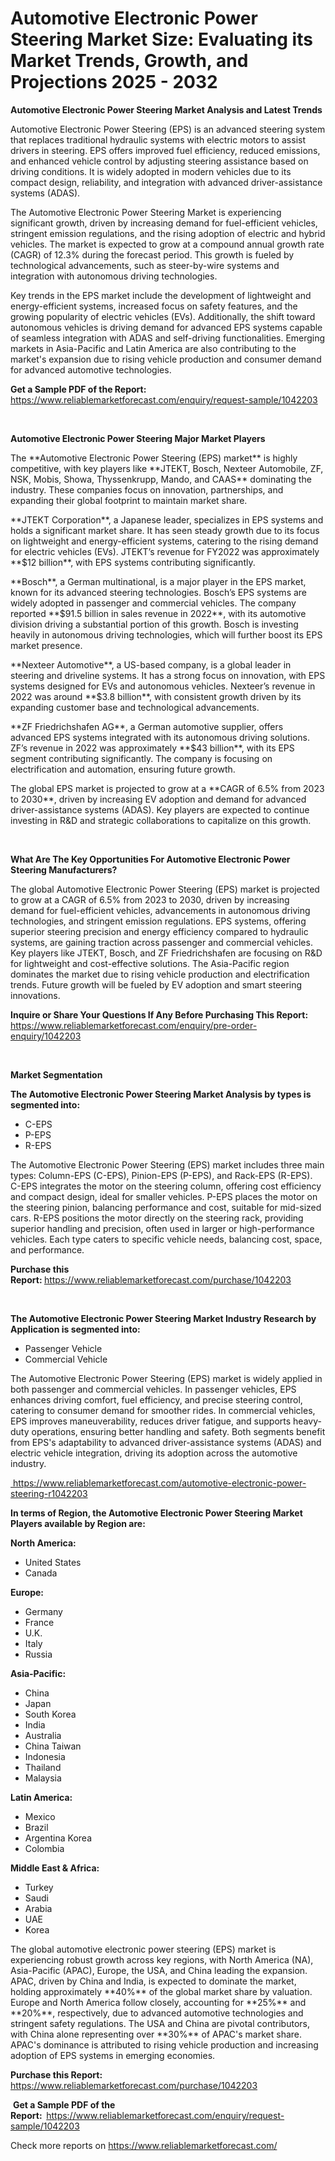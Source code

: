 <p><h1>Automotive Electronic Power Steering Market Size: Evaluating its Market Trends, Growth, and Projections 2025 - 2032</h1></p><p><strong>Automotive Electronic Power Steering Market Analysis and Latest Trends</strong></p>
<p><p>Automotive Electronic Power Steering (EPS) is an advanced steering system that replaces traditional hydraulic systems with electric motors to assist drivers in steering. EPS offers improved fuel efficiency, reduced emissions, and enhanced vehicle control by adjusting steering assistance based on driving conditions. It is widely adopted in modern vehicles due to its compact design, reliability, and integration with advanced driver-assistance systems (ADAS).</p><p>The Automotive Electronic Power Steering Market is experiencing significant growth, driven by increasing demand for fuel-efficient vehicles, stringent emission regulations, and the rising adoption of electric and hybrid vehicles. The market is expected to grow at a compound annual growth rate (CAGR) of 12.3% during the forecast period. This growth is fueled by technological advancements, such as steer-by-wire systems and integration with autonomous driving technologies.</p><p>Key trends in the EPS market include the development of lightweight and energy-efficient systems, increased focus on safety features, and the growing popularity of electric vehicles (EVs). Additionally, the shift toward autonomous vehicles is driving demand for advanced EPS systems capable of seamless integration with ADAS and self-driving functionalities. Emerging markets in Asia-Pacific and Latin America are also contributing to the market's expansion due to rising vehicle production and consumer demand for advanced automotive technologies.</p></p>
<p><strong>Get a Sample PDF of the Report:&nbsp;</strong> <a href="https://www.reliablemarketforecast.com/enquiry/request-sample/1042203?utm_campaign=1170&utm_medium=2&utm_source=Github&utm_content=ia&utm_term=22012025&utm_id=automotive-electronic-power-steering">https://www.reliablemarketforecast.com/enquiry/request-sample/1042203</a></p>
<p>&nbsp;</p>
<p><strong>Automotive Electronic Power Steering Major Market Players</strong></p>
<p><p>The **Automotive Electronic Power Steering (EPS) market** is highly competitive, with key players like **JTEKT, Bosch, Nexteer Automobile, ZF, NSK, Mobis, Showa, Thyssenkrupp, Mando, and CAAS** dominating the industry. These companies focus on innovation, partnerships, and expanding their global footprint to maintain market share.</p><p>**JTEKT Corporation**, a Japanese leader, specializes in EPS systems and holds a significant market share. It has seen steady growth due to its focus on lightweight and energy-efficient systems, catering to the rising demand for electric vehicles (EVs). JTEKT’s revenue for FY2022 was approximately **$12 billion**, with EPS systems contributing significantly.</p><p>**Bosch**, a German multinational, is a major player in the EPS market, known for its advanced steering technologies. Bosch’s EPS systems are widely adopted in passenger and commercial vehicles. The company reported **$91.5 billion in sales revenue in 2022**, with its automotive division driving a substantial portion of this growth. Bosch is investing heavily in autonomous driving technologies, which will further boost its EPS market presence.</p><p>**Nexteer Automotive**, a US-based company, is a global leader in steering and driveline systems. It has a strong focus on innovation, with EPS systems designed for EVs and autonomous vehicles. Nexteer’s revenue in 2022 was around **$3.8 billion**, with consistent growth driven by its expanding customer base and technological advancements.</p><p>**ZF Friedrichshafen AG**, a German automotive supplier, offers advanced EPS systems integrated with its autonomous driving solutions. ZF’s revenue in 2022 was approximately **$43 billion**, with its EPS segment contributing significantly. The company is focusing on electrification and automation, ensuring future growth.</p><p>The global EPS market is projected to grow at a **CAGR of 6.5% from 2023 to 2030**, driven by increasing EV adoption and demand for advanced driver-assistance systems (ADAS). Key players are expected to continue investing in R&D and strategic collaborations to capitalize on this growth.</p></p>
<p>&nbsp;</p>
<p><strong>What Are The Key Opportunities For Automotive Electronic Power Steering Manufacturers?</strong></p>
<p><p>The global Automotive Electronic Power Steering (EPS) market is projected to grow at a CAGR of 6.5% from 2023 to 2030, driven by increasing demand for fuel-efficient vehicles, advancements in autonomous driving technologies, and stringent emission regulations. EPS systems, offering superior steering precision and energy efficiency compared to hydraulic systems, are gaining traction across passenger and commercial vehicles. Key players like JTEKT, Bosch, and ZF Friedrichshafen are focusing on R&D for lightweight and cost-effective solutions. The Asia-Pacific region dominates the market due to rising vehicle production and electrification trends. Future growth will be fueled by EV adoption and smart steering innovations.</p></p>
<p><strong>Inquire or Share Your Questions If Any Before Purchasing This Report:</strong> <a href="https://www.reliablemarketforecast.com/enquiry/pre-order-enquiry/1042203?utm_campaign=1170&utm_medium=2&utm_source=Github&utm_content=ia&utm_term=22012025&utm_id=automotive-electronic-power-steering">https://www.reliablemarketforecast.com/enquiry/pre-order-enquiry/1042203</a></p>
<p>&nbsp;</p>
<p><strong>Market Segmentation</strong></p>
<p><strong>The Automotive Electronic Power Steering Market Analysis by types is segmented into:</strong></p>
<p><ul><li>C-EPS</li><li>P-EPS</li><li>R-EPS</li></ul></p>
<p><p>The Automotive Electronic Power Steering (EPS) market includes three main types: Column-EPS (C-EPS), Pinion-EPS (P-EPS), and Rack-EPS (R-EPS). C-EPS integrates the motor on the steering column, offering cost efficiency and compact design, ideal for smaller vehicles. P-EPS places the motor on the steering pinion, balancing performance and cost, suitable for mid-sized cars. R-EPS positions the motor directly on the steering rack, providing superior handling and precision, often used in larger or high-performance vehicles. Each type caters to specific vehicle needs, balancing cost, space, and performance.</p></p>
<p><strong>Purchase this Report:&nbsp;</strong><a href="https://www.reliablemarketforecast.com/purchase/1042203?utm_campaign=1170&utm_medium=2&utm_source=Github&utm_content=ia&utm_term=22012025&utm_id=automotive-electronic-power-steering">https://www.reliablemarketforecast.com/purchase/1042203</a></p>
<p>&nbsp;</p>
<p><strong>The Automotive Electronic Power Steering Market Industry Research by Application is segmented into:</strong></p>
<p><ul><li>Passenger Vehicle</li><li>Commercial Vehicle</li></ul></p>
<p><p>The Automotive Electronic Power Steering (EPS) market is widely applied in both passenger and commercial vehicles. In passenger vehicles, EPS enhances driving comfort, fuel efficiency, and precise steering control, catering to consumer demand for smoother rides. In commercial vehicles, EPS improves maneuverability, reduces driver fatigue, and supports heavy-duty operations, ensuring better handling and safety. Both segments benefit from EPS's adaptability to advanced driver-assistance systems (ADAS) and electric vehicle integration, driving its adoption across the automotive industry.</p></p>
<p><a href="https://www.reliablemarketforecast.com/automotive-electronic-power-steering-r1042203?utm_campaign=1170&utm_medium=2&utm_source=Github&utm_content=ia&utm_term=22012025&utm_id=automotive-electronic-power-steering">&nbsp;https://www.reliablemarketforecast.com/automotive-electronic-power-steering-r1042203</a></p>
<p><strong>In terms of Region, the Automotive Electronic Power Steering Market Players available by Region are:</strong></p>
<p>
    <p> <strong> North America: </strong>
        <ul>
            <li>United States</li>
            <li>Canada</li>
        </ul>
        </p> 
    <p> <strong> Europe: </strong>
        <ul>
            <li>Germany</li>
            <li>France</li>
            <li>U.K.</li>
            <li>Italy</li>
            <li>Russia</li>
        </ul>
        </p> 
    <p> <strong> Asia-Pacific: </strong>
        <ul>
            <li>China</li>
            <li>Japan</li>
            <li>South Korea</li>
            <li>India</li>
            <li>Australia</li>
            <li>China Taiwan</li>
            <li>Indonesia</li>
            <li>Thailand</li>
            <li>Malaysia</li>
        </ul>
        </p> 
    <p> <strong> Latin America: </strong>
        <ul>
            <li>Mexico</li>
            <li>Brazil</li>
            <li>Argentina Korea</li>
            <li>Colombia</li>
        </ul>
        </p> 
    <p> <strong> Middle East & Africa: </strong>
        <ul>
            <li>Turkey</li>
            <li>Saudi</li>
            <li>Arabia</li>
            <li>UAE</li>
            <li>Korea</li>
        </ul>
    </p>
    </p>
<p><p>The global automotive electronic power steering (EPS) market is experiencing robust growth across key regions, with North America (NA), Asia-Pacific (APAC), Europe, the USA, and China leading the expansion. APAC, driven by China and India, is expected to dominate the market, holding approximately **40%** of the global market share by valuation. Europe and North America follow closely, accounting for **25%** and **20%**, respectively, due to advanced automotive technologies and stringent safety regulations. The USA and China are pivotal contributors, with China alone representing over **30%** of APAC's market share. APAC's dominance is attributed to rising vehicle production and increasing adoption of EPS systems in emerging economies.</p></p>
<p><strong>Purchase this Report: </strong><a href="https://www.reliablemarketforecast.com/purchase/1042203?utm_campaign=1170&utm_medium=2&utm_source=Github&utm_content=ia&utm_term=22012025&utm_id=automotive-electronic-power-steering">https://www.reliablemarketforecast.com/purchase/1042203</a></p>
<p>&nbsp;<strong>Get a Sample PDF of the Report:&nbsp;&nbsp;</strong><a href="https://www.reliablemarketforecast.com/enquiry/request-sample/1042203?utm_campaign=1170&utm_medium=2&utm_source=Github&utm_content=ia&utm_term=22012025&utm_id=automotive-electronic-power-steering">https://www.reliablemarketforecast.com/enquiry/request-sample/1042203</a></p>
<p><strong></strong></p>
<p>Check more reports on <a href="https://www.reliablemarketforecast.com/?utm_campaign=1170&utm_medium=2&utm_source=Github&utm_content=ia&utm_term=22012025&utm_id=automotive-electronic-power-steering">https://www.reliablemarketforecast.com/</a></p>